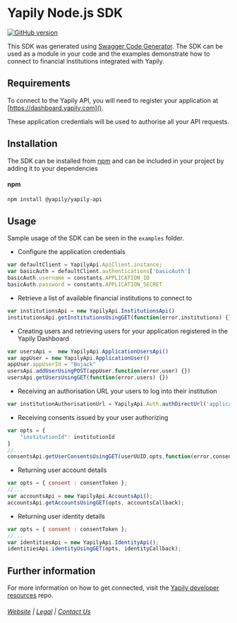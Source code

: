 # Yapily Node.js SDK
[![GitHub version](https://d25lcipzij17d.cloudfront.net/badge.svg?id=gh&type=6&v=0.0.159&x2=0)](http://badge.fury.io/gh/boennemann%2Fbadges)

This SDK was generated using [Swagger Code Generator](https://github.com/swagger-api/swagger-codegen). The SDK can be used as a module in your code and the examples demonstrate how to connect
to financial institutions integrated with Yapily.

## Requirements

To connect to the Yapily API, you will need to register your 
application at [https://dashboard.yapily.com]().

These application credentials will be used to authorise all
your API requests.

## Installation

The SDK can be installed from [npm](https://www.npmjs.com/package/@yapily/yapily-api) and can be included in your 
project by adding it to your dependencies

#### npm

```bash
npm install @yapily/yapily-api
```

## Usage

Sample usage of the SDK can be seen in the `examples` folder.

- Configure the application credentials

```javascript
var defaultClient = YapilyApi.ApiClient.instance;
var basicAuth = defaultClient.authentications['basicAuth']
basicAuth.username = constants.APPLICATION_ID
basicAuth.password = constants.APPLICATION_SECRET
```

- Retrieve a list of available financial institutions to connect to

```javascript	
var institutionsApi = new YapilyApi.InstitutionsApi()
institutionsApi.getInstitutionsUsingGET(function(error,institutions) {})
```


- Creating users and retrieving users for your application registered in the Yapily Dashboard
```javascript
var usersApi =  new YapilyApi.ApplicationUsersApi()
var appUser = new YapilyApi.ApplicationUser()
appUser.appUserId = "Bojack"
usersApi.addUserUsingPOST(appUser,function(error,user) {})
usersApi.getUsersUsingGET(function(error,users) {})
```


- Receiving an authorisation URL your users to log into their institution

```javascript
var institutionAuthorisationUrl = YapilyApi.Auth.authDirectUrl('application-id','user-uuid','institution-id','callback url',"account")
```

- Receiving consents issued by your user authorizing
```javascript
var opts = {
    "institutionId": institutionId
}
//...
consentsApi.getUserConsentsUsingGET(userUUID,opts,function(error,consents) {})
```

- Returning user account details

```javascript
var opts = { consent : consentToken };
//...
var accountsApi = new YapilyApi.AccountsApi();
accountsApi.getAccountsUsingGET(opts, accountsCallback);
```

- Returning user identity details
```javascript
var opts = { consent : consentToken };
//...
var identitiesApi = new YapilyApi.IdentityApi();
identitiesApi.identityUsingGET(opts, identityCallback);
```

## Further information

For more information on how to get connected, visit the
[Yapily developer resources](https://github.com/yapily/developer-resources) repo.

###### [Website](https://yapily.com) | [Legal](https://yapily.com/legal-policies) | [Contact Us](mailto:info@yapily.com) 
